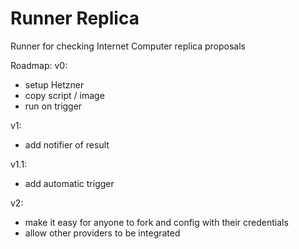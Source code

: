# Runner Replica
Runner for checking Internet Computer replica proposals

Roadmap:
v0:
- setup Hetzner
- copy script / image
- run on trigger

v1:
- add notifier of result

v1.1:
- add automatic trigger

v2:
- make it easy for anyone to fork and config with their credentials
- allow other providers to be integrated
